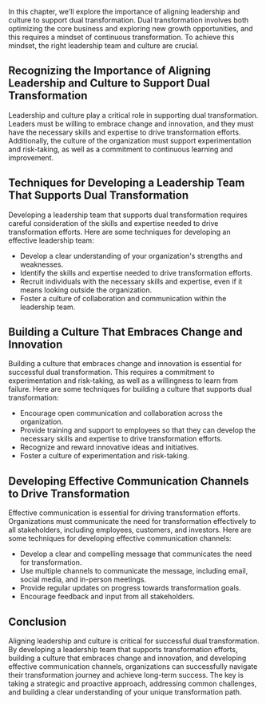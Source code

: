 
In this chapter, we'll explore the importance of aligning leadership and culture to support dual transformation. Dual transformation involves both optimizing the core business and exploring new growth opportunities, and this requires a mindset of continuous transformation. To achieve this mindset, the right leadership team and culture are crucial.

Recognizing the Importance of Aligning Leadership and Culture to Support Dual Transformation
--------------------------------------------------------------------------------------------

Leadership and culture play a critical role in supporting dual transformation. Leaders must be willing to embrace change and innovation, and they must have the necessary skills and expertise to drive transformation efforts. Additionally, the culture of the organization must support experimentation and risk-taking, as well as a commitment to continuous learning and improvement.

Techniques for Developing a Leadership Team That Supports Dual Transformation
-----------------------------------------------------------------------------

Developing a leadership team that supports dual transformation requires careful consideration of the skills and expertise needed to drive transformation efforts. Here are some techniques for developing an effective leadership team:

* Develop a clear understanding of your organization's strengths and weaknesses.
* Identify the skills and expertise needed to drive transformation efforts.
* Recruit individuals with the necessary skills and expertise, even if it means looking outside the organization.
* Foster a culture of collaboration and communication within the leadership team.

Building a Culture That Embraces Change and Innovation
------------------------------------------------------

Building a culture that embraces change and innovation is essential for successful dual transformation. This requires a commitment to experimentation and risk-taking, as well as a willingness to learn from failure. Here are some techniques for building a culture that supports dual transformation:

* Encourage open communication and collaboration across the organization.
* Provide training and support to employees so that they can develop the necessary skills and expertise to drive transformation efforts.
* Recognize and reward innovative ideas and initiatives.
* Foster a culture of experimentation and risk-taking.

Developing Effective Communication Channels to Drive Transformation
-------------------------------------------------------------------

Effective communication is essential for driving transformation efforts. Organizations must communicate the need for transformation effectively to all stakeholders, including employees, customers, and investors. Here are some techniques for developing effective communication channels:

* Develop a clear and compelling message that communicates the need for transformation.
* Use multiple channels to communicate the message, including email, social media, and in-person meetings.
* Provide regular updates on progress towards transformation goals.
* Encourage feedback and input from all stakeholders.

Conclusion
----------

Aligning leadership and culture is critical for successful dual transformation. By developing a leadership team that supports transformation efforts, building a culture that embraces change and innovation, and developing effective communication channels, organizations can successfully navigate their transformation journey and achieve long-term success. The key is taking a strategic and proactive approach, addressing common challenges, and building a clear understanding of your unique transformation path.
